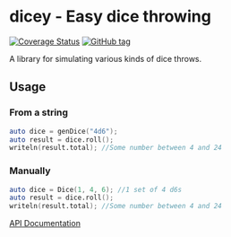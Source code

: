 # dicey - Easy dice throwing
[![Coverage Status](https://coveralls.io/repos/Herringway/dicey/badge.svg?branch=master&service=github)](https://coveralls.io/github/Herringway/dicey?branch=master)
[![GitHub tag](https://img.shields.io/github/tag/herringway/dicey.svg)](https://github.com/Herringway/dicey)

A library for simulating various kinds of dice throws.

## Usage

### From a string

```D
auto dice = genDice("4d6");
auto result = dice.roll();
writeln(result.total); //Some number between 4 and 24
```

### Manually

```D
auto dice = Dice(1, 4, 6); //1 set of 4 d6s
auto result = dice.roll();
writeln(result.total); //Some number between 4 and 24
```

[API Documentation](http://herringway.github.io/dicey/)
